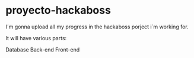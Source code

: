# proyecto-hackaboss

I´m gonna upload all my progress in the hackaboss porject i´m working for.

It will have various parts:

  Database
  Back-end
  Front-end
